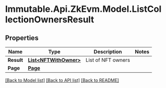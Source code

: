 # Immutable.Api.ZkEvm.Model.ListCollectionOwnersResult

## Properties

Name | Type | Description | Notes
------------ | ------------- | ------------- | -------------
**Result** | [**List&lt;NFTWithOwner&gt;**](NFTWithOwner.md) | List of NFT owners | 
**Page** | [**Page**](Page.md) |  | 

[[Back to Model list]](../README.md#documentation-for-models) [[Back to API list]](../README.md#documentation-for-api-endpoints) [[Back to README]](../README.md)

